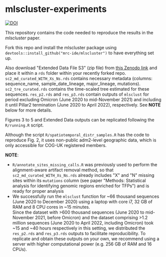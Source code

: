 # mlscluster-experiments

[![DOI](https://zenodo.org/badge/685186608.svg)](https://zenodo.org/doi/10.5281/zenodo.10520059)

This repository contains the code needed to reproduce the results in the *mlscluster* paper.

Fork this repo and install the mlscluster package using `devtools::install_github("mrc-ide/mlscluster")` to have everything set up.

Also download "Extended Data File S3" (zip file) from [this Zenodo link](https://zenodo.org/doi/10.5281/zenodo.10276239) and place it within a `rds` folder within your recently forked repo. `sc2_md_curated_WITH_Xs_Ns.rds` contains necessary metadata (columns: sequence_name, sample_date_lineage, major_lineage, mutations). `sc2_tre_curated.rds` contains the time-scaled tree estimated for these sequences. `res_p2.rds` and `res_p3.rds` contain outputs of `mlsclust` for period excluding Omicron (June 2020 to mid-November 2021) and including it until Pillar2 termination (June 2020 to April 2022), respectively. See **NOTE** below for more details.

Figures 3 to 5 and Extended Data outputs can be replicated following the `R/running.R` script.

Although the script `R/spatiotemporal_distr_samples.R` has the code to reproduce Fig. 2, it uses non-public adm2-level geographic data, which is only accessible for COG-UK registered members.

**NOTE**: 

* `R/annotate_sites_missing_calls.R` was previously used to perform the alignment-aware artifact removal method, so that `sc2_md_curated_WITH_Xs_Ns.rds` already includes "X" and "N" missing sites within its `mutations` column (see paper "Methods: Statistical analysis for identifying genomic regions enriched for TFPs") and is ready for proper analysis
* We successfully run the `mlsclust` function for ~66 thousand sequences (June 2020 to December 2020) using a laptop with core i7, 32 GB of RAM and 8 CPU cores in ~15 minutes. <br>
Since the dataset with >600 thousand sequences (June 2020 to mid-November 2021, before Omicron) and the dataset comprising >1.2 million sequences (June 2020 to April 2022, including Omicron) took ~15 and ~40 hours respectively in this setting, we distributed the `res_p2.rds` and `res_p3.rds` outputs to facilitate reproducibility. To replicate and obtain these outputs on your own, we recommend using a server with higher computational power (e.g. 256 GB of RAM and 16 CPUs).